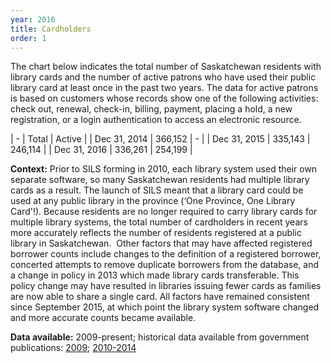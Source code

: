 ```yaml
---
year: 2016
title: Cardholders
order: 1
---
```


The chart below indicates the total number of Saskatchewan residents with library cards and the number of active patrons who have used their public library card at least once in the past two years. The data for active patrons is based on customers whose records show one of the following activities: check out, renewal, check-in, billing, payment, placing a hold, a new registration, or a login authentication to access an electronic resource. 

| -            | Total   | Active  |
| Dec 31, 2014 | 366,152 | -       |
| Dec 31, 2015 | 335,143 | 246,114 |
| Dec 31, 2016 | 336,261 | 254,199 |

**Context:** Prior to SILS forming in 2010, each library system used their own separate software, so many Saskatchewan residents had multiple library cards as a result. The launch of SILS meant that a library card could be used at any public library in the province (‘One Province, One Library Card'!). Because residents are no longer required to carry library cards for multiple library systems, the total number of cardholders in recent years more accurately reflects the number of residents registered at a public library in Saskatchewan.
​
​Other factors that may have affected registered borrower counts include changes to the definition of a registered borrower, concerted attempts to remove duplicate borrowers from the database, and a change in policy in 2013 which made library cards transferable. This policy change may have resulted in libraries issuing fewer cards as families are now able to share a single card. All factors have remained consistent since September 2015, at which point the library system software changed and more accurate counts became available.

**Data available:** 2009-present; historical data available from government publications: [2009](http://publications.gov.sk.ca/documents/11/76137-stats09.pdf); [2010-2014](http://publications.gov.sk.ca/documents/11/98160-Five%20Year%20Comparative.pdf)